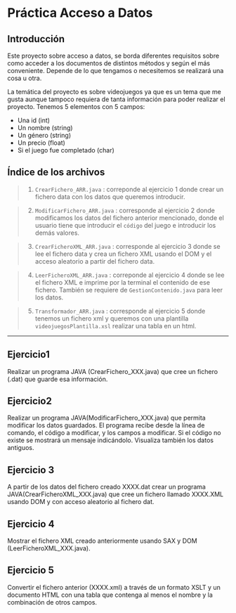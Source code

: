# Práctica Acceso a Datos


## Introducción

Este proyecto sobre acceso a datos, se borda diferentes requisitos sobre como acceder a los documentos de distintos métodos y según el más conveniente. Depende de lo que tengamos o necesitemos se realizará una cosa u otra.

La temática del proyecto es sobre videojuegos ya que es un tema que me gusta aunque tampoco requiera de tanta información para poder realizar el proyecto. Tenemos 5 elementos con 5 campos:
 - Una id (int)
 - Un nombre (string)
 - Un género (string)
 - Un precio (float)
 - Si el juego fue completado (char)

## Índice de los archivos

> 1. `CrearFichero_ARR.java` : correponde al ejercicio 1 donde crear un fichero data con los datos que queremos introducir.

> 2. `ModificarFichero_ARR.java` : corresponde al ejercicio 2 donde modificamos los datos del fichero anterior mencionado, donde el usuario tiene que introducir el `código` del juego e introducir los demás valores.

> 3. `CrearFicheroXML_ARR.java` : corresponde al ejercicio 3 donde se lee el fichero data y crea un fichero XML usando el DOM y el acceso aleatorio a partir del fichero data.

> 4. `LeerFicheroXML_ARR.java` : correponde al ejercicio 4 donde se lee el fichero XML e imprime por la terminal el contenido de ese fichero. También se requiere de `GestionContenido.java` para leer los datos.

> 5. `Transformador_ARR.java` : corresponde al ejercicio 5 donde tenemos un fichero xml y queremos con una plantilla `videojuegosPlantilla.xsl` realizar una tabla en un html.
---

## Ejercicio1

Realizar un programa JAVA (CrearFichero_XXX.java) que cree un fichero (.dat) que guarde
esa información.

## Ejercicio2

Realizar un programa JAVA(ModificarFichero_XXX.java) que permita modificar los datos
guardados. El programa recibe desde la línea de comando, el código a modificar, y los campos a modificar. Si el código no existe se mostrará un mensaje indicándolo. Visualiza también los datos antiguos. 


## Ejercicio 3

A partir de los datos del fichero creado XXXX.dat crear un programa JAVA(CrearFicheroXML_XXX.java) que cree un fichero llamado XXXX.XML usando DOM y con acceso aleatorio al fichero dat.

## Ejercicio 4

Mostrar el fichero XML creado anteriormente usando SAX y DOM (LeerFicheroXML_XXX.java). 

## Ejercicio 5

Convertir el fichero anterior (XXXX.xml) a través de un formato XSLT y un documento HTML
con una tabla que contenga al menos el nombre y la combinación de otros campos.